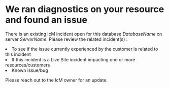 <properties
	    pageTitle="Database connectivity - Health property generated IcM incident"
	    description="Health property generated IcM incident"
	    infoBubbleText="Found recent connectivity issue. See details on the right."
	    service="microsoft.sql"
	    resource="servers"
	    authors="subbu-kandhaswamy, swbhartims"
	    ms.author="subbuk, swbharti"
	    displayOrder=""
	    articleId="IcmIncident_61563062-7F39-479E-A746-FE9BFD9173DD"
	    diagnosticScenario="crc_sqldb_connectivity"
	    selfHelpType="rca"
	    supportTopicIds="31980414"
	    resourceTags=""
	    productPesIds="13491"
	    cloudEnvironments="public"
/>

# We ran diagnostics on your resource and found an issue

There is an existing IcM incident open for this database <i><!--$DatabaseName-->DatabaseName<!--/$DatabaseName--></i> on server <i><!--$ServerName-->ServerName<!--/$ServerName--></i>.
Please review the related incident(s) : 
    <li> To see if the issue currently experienced by the customer is related to this incident
    <li> If this incident is a Live Site incident impacting one or more resources/customers
    <li> Known issue/bug

Please reach out to the IcM owner for an update.
